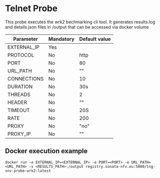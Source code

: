 # Telnet Probe

This probe executes the wrk2 bechmarking cli tool. It generates results.log and details.json files in /output that can be accessed via docker volume


| Parameter | Mandatory | Default value|
|---|---|---|
|EXTERNAL_IP| Yes||
|PROTOCOL|No| http||
|PORT|No| 80|
|URL_PATH|No| ""|
|CONNECTIONS|No|10|
|DURATION|No|30s|
|THREADS| No|2|
|HEADER|No|""|
|TIMEOUT|No|20S|
|RATE|No|200|
|PROXY|No|"no"|
|PROXY_IP|No|""|

## Docker execution example

    docker run -e EXTERNAL_IP=<EXTERNAL_IP> -e PORT=<PORT> -e URL_PATH=<URL_PATH> -v <RESULTS_PATH>:/output registry.sonata-nfv.eu:5000/tng-vnv-probe-wrk2:latest